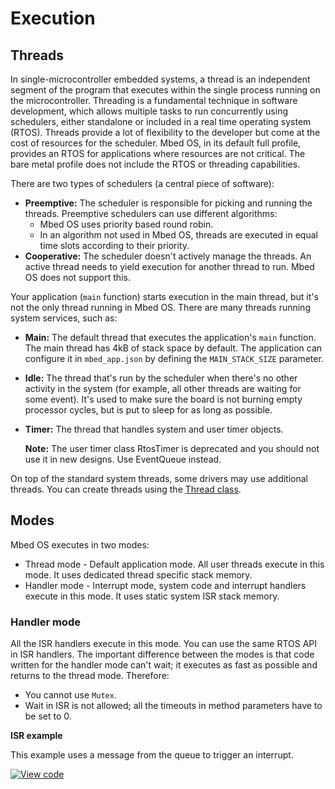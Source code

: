 # Execution

## Threads

In single-microcontroller embedded systems, a thread is an independent segment of the program that executes within the single process running on the microcontroller. Threading is a fundamental technique in software development, which allows multiple tasks to run concurrently using schedulers, either standalone or included in a real time operating system (RTOS). Threads provide a lot of flexibility to the developer but come at the cost of resources for the scheduler. Mbed OS, in its default full profile, provides an RTOS for applications where resources are not critical. The bare metal profile does not include the RTOS or threading capabilities.

There are two types of schedulers (a central piece of software):

* **Preemptive:** The scheduler is responsible for picking and running the threads. Preemptive schedulers can use different algorithms:
    * Mbed OS uses priority based round robin.
    * In an algorithm not used in Mbed OS, threads are executed in equal time slots according to their priority.
* **Cooperative:** The scheduler doesn't actively manage the threads. An active thread needs to yield execution for another thread to run. Mbed OS does not support this.

Your application (`main` function) starts execution in the main thread, but it's not the only thread running in Mbed OS. There are many threads running system services, such as:

* **Main:** The default thread that executes the application's `main` function. The main thread has 4kB of stack space by default. The application can configure it in `mbed_app.json` by defining the `MAIN_STACK_SIZE` parameter.
* **Idle:** The thread that's run by the scheduler when there's no other activity in the system (for example, all other threads are waiting for some event). It's used to make sure the board is not burning empty processor cycles, but is put to sleep for as long as possible.
* **Timer:** The thread that handles system and user timer objects.

    **Note:** The user timer class RtosTimer is deprecated and you should not use it in new designs. Use EventQueue instead.

On top of the standard system threads, some drivers may use additional threads. You can create threads using the [Thread class](../apis/thread.html).

## Modes

Mbed OS executes in two modes:

* Thread mode - Default application mode. All user threads execute in this mode. It uses dedicated thread specific stack memory.
* Handler mode - Interrupt mode, system code and interrupt handlers execute in this mode. It uses static system ISR stack memory.

### Handler mode

All the ISR handlers execute in this mode. You can use the same RTOS API in ISR handlers. The important difference between the modes is that code written for the handler mode can't wait; it executes as fast as possible and returns to the thread mode. Therefore:

* You cannot use `Mutex`.
* Wait in ISR is not allowed; all the timeouts in method parameters have to be set to 0.

**ISR example**

This example uses a message from the queue to trigger an interrupt.

[![View code](https://www.mbed.com/embed/?url=https://github.com/ARMmbed/mbed-os-snippet-Isr/tree/v6.14)](https://github.com/ARMmbed/mbed-os-snippet-Isr/blob/v6.14/main.cpp)
